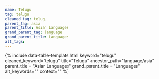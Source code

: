 ```yaml
---
name: Telugu
tag: telugu
cleaned_tag: telugu
parent_tag: asia
parent_title: Asian Languages
grand_parent_tag: language
grand_parent_title: Languages
alt_tags: 
---
```


{% include data-table-template.html 
  keyword="telugu" 
  cleaned_keyword="telugu" 
  title="Telugu"
  ancestor_path="language/asia" 
  parent_title = "Asian Languages"
  grand_parent_title = "Languages"
  alt_keywords=""
  context=""
%}

